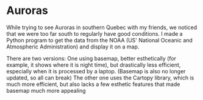 # Auroras
While trying to see Auroras in southern Quebec with my friends, we noticed that we were too far south to regularly have good conditions. I made a Python program to get the data from the NOAA (US' National Oceanic and Atmospheric Administration) and display it on a map. 

There are two versions: One using basemap, better esthetically (for example, it shows where it is night time), but drastically less efficient, especially when it is processed by a laptop. (Basemap is also no longer updated, so all can break)
The other one uses the Cartopy library, which is much more efficient, but also lacks a few esthetic features that made basemap much more appealing
